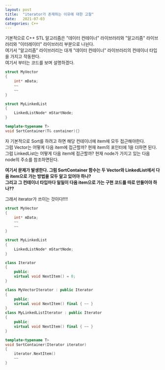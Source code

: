 ```yaml
---
layout: post
title:  "iterator가 존재하는 이유에 대한 고찰"
date:   2021-07-03
categories: C++
---
```

      
기본적으로 C++ STL 알고리즘은 "데이터 컨테이너" 라이브러리와 "알고리즘" 라이브러리와 "이터레이터" 라이브러리 부분으로 나뉜다.            
여기서 "알고리즘" 라이브러리는 대개 "데이터 컨테이너" 라이브러리의 컨테이너 타입을 가지고 작동한다.      
여기서 부터는 코드를 보며 설명하겠다.          
```c++
struct MyVector
{
    int* mData;
    ~~
    ~~
}

struct MyLinkedList
{
    LinkedListNode* mStartNode;
}

template<typename T>
void SortContainer(T& container){}
```

자 기본적으로 Sort를 하려고 하면 해당 컨테이너에 item에 모두 접근해야한다.        
그럼 Vector는 어떻게 다음 item에 접근할까? 현재 item의 포인터에 1을 더하면 된다.        
그럼 LinkedList는 어떻게 다음 item에 접근할까? 현재 node가 가지고 있는 다음 node의 주소를 참조하면된다.     

**여기서 문제가 발생한다. 그럼 SortContainer 함수는 두 Vector와 LinkedList에서 다음 item으로 가는 방법을 모두 알고 있어야 하나?**            
**그리고 그 컨테이너 타입마다 일일이 다음 item으로 가는 구현 코드를 따로 만들어야 하나??**                                         

그래서 iterator가 쓰이는 것이다!!!!      

```c++
struct MyVector
{
    int* mData;
    ~~
    ~~
}

struct MyLinkedList
{
    LinkedListNode* mStartNode;
}

class Iterator 
{ 
    public:
    virtual void NextItem() = 0;
}

class MyVectorIterator : public Iterator 
{ 
    public:
    virtual void NextItem() final { ~~ }
} 
class MyLinkedListIterator : public Iterator 
{
    public:
    virtual void NextItem() final { ~~ }
} 

template<typename T>
void SortContainer(Iterator iterator)
{
    iterator.NextItem() 
    ~~
}
```

